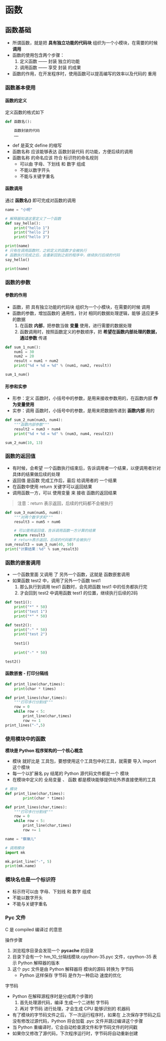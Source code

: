 # 函数
## 函数基础
- 所谓函数，就是把 **具有独立功能的代码块** 组织为一个小模块，在需要的时候 **调用**  
- 函数的使用包含两个步骤：  
    1. 定义函数 —— 封装 独立的功能
    2. 调用函数 —— 享受 封装 的成果
- 函数的作用，在开发程序时，使用函数可以提高编写的效率以及代码的 重用
### 函数基本使用
#### 函数的定义
定义函数的格式如下
```python
def 函数名():

    函数封装的代码
    ……
```
- def 是英文 define 的缩写
- 函数名称 应该能够表达 函数封装代码 的功能，方便后续的调用
- 函数名称 的命名应该 符合 标识符的命名规则
    - 可以由 字母、下划线 和 数字 组成
    - 不能以数字开头
    - 不能与关键字重名
#### 函数调用
通过 **函数名()** 即可完成对函数的调用

```python
name = "小明"

# 解释器知道这里定义了一个函数
def say_hello():
    print("hello 1")
    print("hello 2")
    print("hello 3")

print(name)
# 只有在调用函数时，之前定义的函数才会被执行
# 函数执行完成之后，会重新回到之前的程序中，继续执行后续的代码
say_hello()

print(name)
```

### 函数的参数
#### 参数的作用
- 函数，把 具有独立功能的代码块 组织为一个小模块，在需要的时候 调用
- 函数的参数，增加函数的 通用性，针对 相同的数据处理逻辑，能够 适应更多的数据
    1. 在函数 **内部**，把参数当做 **变量** 使用，进行需要的数据处理
    2. 函数调用时，按照函数定义的参数顺序，把 **希望在函数内部处理的数据，通过参数** 传递
```python
def sum_1_num():
    num1 = 30
    num2 = 20
    result = num1 + num2
    print("%d + %d = %d" % (num1, num2, result))

sum_1_num()
```
#### 形参和实参
- 形参：定义 函数时，小括号中的参数，是用来接收参数用的，在函数内部 **作为变量使用**
- 实参：调用 函数时，小括号中的参数，是用来把数据传递到 **函数内部** 用的
```python
def sum_2_num(num3, num4):
    """函数内部参数"""
    result2 = num3 + num4
    print("%d + %d = %d" % (num3, num4, result2))

sum_2_num(10, 13)
```

### 函数的返回值
- 有时候，会希望 一个函数执行结束后，告诉调用者一个结果，以便调用者针对具体的结果做后续的处理
- 返回值 是函数 完成工作后，最后 给调用者的 一个结果
- 在函数中使用 return 关键字可以返回结果
- 调用函数一方，可以 使用变量 来 接收 函数的返回结果
> 注意：return 表示返回，后续的代码都不会被执行
```python
def sum_3_num(num5, num6):
    """对两个数字求和"""
    result3 = num5 + num6

    # 可以使用返回值，告诉调用函数一方计算的结果
    return result3
    # return表示返回，后续的代码都不会被执行
sum_result3 = sum_3_num(40, 50)
print("计算结果：%d" % sum_result3)
```
### 函数的嵌套调用
- 一个函数里面 又调用 了 另外一个函数，这就是 函数嵌套调用
- 如果函数 test2 中，调用了另外一个函数 test1
    1. 那么执行到调用 test1 函数时，会先把函数 test1 中的任务都执行完
    2. 才会回到 test2 中调用函数 test1 的位置，继续执行后续的2码
```python
def test1():
    print("*" * 50)
    print("test 1")
    print("*" * 50)

def test2():
    print("-" * 50)
    print("test 2")
    
    test1()
    
    print("-" * 50)

test2()
```

#### 函数嵌套 - 打印分隔线
```python
def print_line(char,times):
	print(char * times)

def print_lines(char,times):
	"""打印多行分割线"""
	row = 0
	while row < 5:
		print_line(char,times)
		row += 1
print_lines("-",5)
```

### 使用模块中的函数
**模块是 Python 程序架构的一个核心概念**

- 模块 就好比是 工具包，要想使用这个工具包中的工具，就需要 导入 import 这个模块
- 每一个以扩展名 py 结尾的 Python 源代码文件都是一个 模块
- 在模块中定义的 全局变量 、 函数 都是模块能够提供给外界直接使用的工具
```python
# 模块
def print_line(char,times):
    	print(char * times)

def print_lines(char,times):
	"""打印多行分割线"""
	row = 0
	while row < 5:
		print_line(char,times)
		row += 1

name = "蔡瓅儿"

# 调用模块
import mk

mk.print_line("-", 5)
print(mk.name)
```
### 模块名也是一个标识符
- 标示符可以由 字母、下划线 和 数字 组成
- 不能以数字开头
- 不能与关键字重名
### Pyc 文件
C 是 compiled 编译过 的意思

操作步骤
1. 浏览程序目录会发现一个 __pycache__ 的目录
2. 目录下会有一个 hm_10_分隔线模块.cpython-35.pyc 文件，cpython-35 表示 Python 解释器的版本
3. 这个 pyc 文件是由 Python 解释器将 模块的源码 转换为 字节码
    - Python 这样保存 字节码 是作为一种启动 速度的优化

字节码
- Python 在解释源程序时是分成两个步骤的
    1. 首先处理源代码，编译 生成一个二进制 字节码
    2. 再对 字节码 进行处理，才会生成 CPU 能够识别的 机器码
- 有了模块的字节码文件之后，下一次运行程序时，如果在 上次保存字节码之后 没有修改过源代码，Python 将会加载 .pyc 文件并跳过编译这个步骤
- 当 Python 重编译时，它会自动检查源文件和字节码文件的时间戳
- 如果你又修改了源代码，下次程序运行时，字节码将自动重新创建


